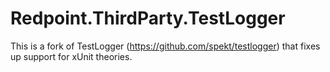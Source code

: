 # Redpoint.ThirdParty.TestLogger

This is a fork of TestLogger (https://github.com/spekt/testlogger) that fixes up support for xUnit theories.